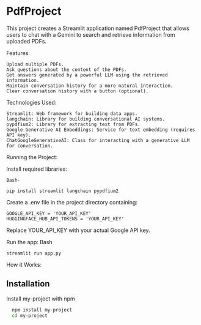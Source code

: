 
# PdfProject


This project creates a Streamlit application named PdfProject that allows users to chat with a Gemini to search and retrieve information from uploaded PDFs.

Features:

    Upload multiple PDFs.
    Ask questions about the content of the PDFs.
    Get answers generated by a powerful LLM using the retrieved information.
    Maintain conversation history for a more natural interaction.
    Clear conversation history with a button (optional).

Technologies Used:

    Streamlit: Web framework for building data apps.
    langchain: Library for building conversational AI systems.
    pypdfium2: Library for extracting text from PDFs.
    Google Generative AI Embeddings: Service for text embedding (requires API key).
    ChatGoogleGenerativeAI: Class for interacting with a generative LLM for conversation.

Running the Project:

Install required libraries:

    Bash-

    pip install streamlit langchain pypdfium2

  

Create a .env file in the project directory containing:

    GOOGLE_API_KEY = 'YOUR_API_KEY'
    HUGGINGFACE_HUB_API_TOKENS = 'YOUR_API_KEY'

Replace YOUR_API_KEY with your actual Google API key.

Run the app:
    Bash

    streamlit run app.py


How it Works:

    

## Installation

Install my-project with npm

```bash
  npm install my-project
  cd my-project
```
    
